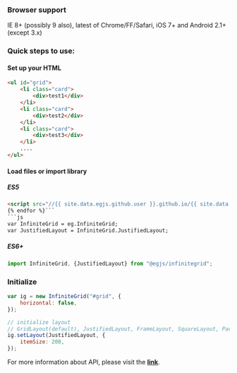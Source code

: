 ### Browser support
IE 8+ (possibly 9 also), latest of Chrome/FF/Safari, iOS 7+ and Android 2.1+ (except 3.x)

### Quick steps to use:


#### Set up your HTML

``` html
<ul id="grid">
    <li class="card">
        <div>test1</div>
    </li>
    <li class="card">
        <div>test2</div>
    </li>
    <li class="card">
        <div>test3</div>
    </li>
    ....
</ul>
```

#### Load files or import library


##### ES5
``` html {% for dist in site.data.egjs.dist %}
<script src="//{{ site.data.egjs.github.user }}.github.io/{{ site.data.egjs.github.repo }}/{{ dist }}"></script>
{% endfor %}```
```js
var InfiniteGrid = eg.InfiniteGrid;
var JustifiedLayout = InfiniteGrid.JustifiedLayout;
```
##### ES6+
```js
import InfiniteGrid, {JustifiedLayout} from "@egjs/infinitegrid";
```

### Initialize
```javascript
var ig = new InfiniteGrid("#grid", {
    horizontal: false,
});

// initialize layout
// GridLayout(default), JustifiedLayout, FrameLayout, SquareLayout, PackingLayout
ig.setLayout(JustifiedLayout, {
    itemSize: 200,
});
```
For more information about API, please visit the **[link](//naver.github.io/egjs-infinitegrid/release/latest/doc/)**.
